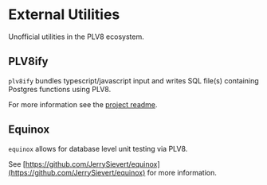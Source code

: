 # External Utilities

Unofficial utilities in the PLV8 ecosystem.

## PLV8ify

`plv8ify` bundles typescript/javascript input and writes SQL file(s) containing
Postgres functions using PLV8.

For more information see the [project readme](https://github.com/divyenduz/plv8ify).

## Equinox

`equinox` allows for database level unit testing via PLV8.

See [https://github.com/JerrySievert/equinox](https://github.com/JerrySievert/equinox) for more information.
